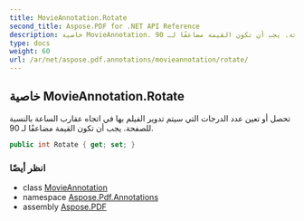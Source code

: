 ```yaml
---
title: MovieAnnotation.Rotate
second_title: Aspose.PDF for .NET API Reference
description: خاصية MovieAnnotation. تحصل أو تعين عدد الدرجات التي سيتم تدوير الفيلم بها في اتجاه عقارب الساعة بالنسبة للصفحة. يجب أن تكون القيمة مضاعفًا لـ 90
type: docs
weight: 60
url: /ar/net/aspose.pdf.annotations/movieannotation/rotate/
---
```

## خاصية MovieAnnotation.Rotate

تحصل أو تعين عدد الدرجات التي سيتم تدوير الفيلم بها في اتجاه عقارب الساعة بالنسبة للصفحة. يجب أن تكون القيمة مضاعفًا لـ 90.

```csharp
public int Rotate { get; set; }
```

### انظر أيضًا

* class [MovieAnnotation](../)
* namespace [Aspose.Pdf.Annotations](../../../aspose.pdf.annotations/)
* assembly [Aspose.PDF](../../../)